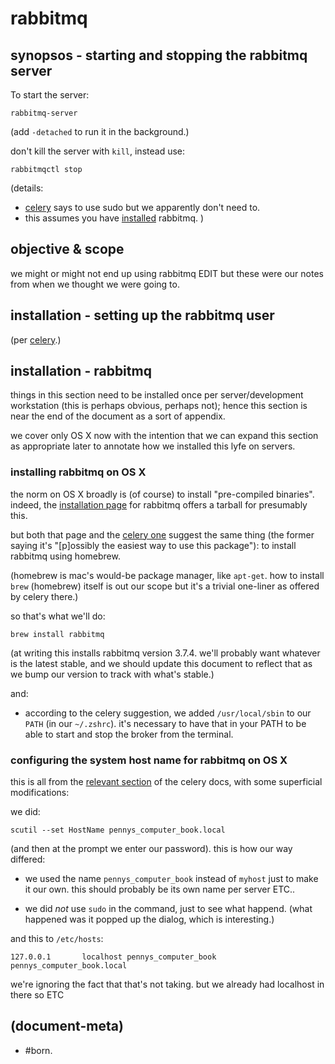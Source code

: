 # rabbitmq

## <a name=ssmq></a>synopsos - starting and stopping the rabbitmq server

To start the server:

    rabbitmq-server

(add `-detached` to run it in the background.)

don't kill the server with `kill`, instead use:

    rabbitmqctl stop

(details:
  - [celery][celery3] says to use sudo but we apparently don't need to.
  - this assumes you have [installed](#install) rabbitmq.
)




## objective & scope

we might or might not end up using rabbitmq EDIT but these were our notes
from when we thought we were going to.




## installation - setting up the rabbitmq user

(per [celery][celery4].)




## <a name=install></a>installation - rabbitmq

things in this section need to be installed once per server/development
workstation (this is perhaps obvious, perhaps not); hence this section
is near the end of the document as a sort of appendix.

we cover only OS X now with the intention that we can expand this section
as appropriate later to annotate how we installed this lyfe on servers.



### installing rabbitmq on OS X

the norm on OS X broadly is (of course) to install "pre-compiled binaries".
indeed, the [installation page][rabbit1] for rabbitmq offers a tarball for
presumably this.

but both that page and the [celery one][celery1] suggest the same thing
(the former saying it's "[p]ossibly the easiest way to use this package"):
to install rabbitmq using homebrew.

(homebrew is mac's would-be package manager, like `apt-get`. how to install
`brew` (homebrew) itself is out our scope but it's a trivial one-liner as
offered by celery there.)

so that's what we'll do:

    brew install rabbitmq

(at writing this installs rabbitmq version
3.7.4.
we'll probably want whatever is the latest stable, and we should update
this document to reflect that as we bump our version to track with what's
stable.)

and:

  - according to the celery suggestion, we added `/usr/local/sbin` to our
    `PATH` (in our `~/.zshrc`). it's necessary to have that in your PATH
    to be able to start and stop the broker from the terminal.



### configuring the system host name for rabbitmq on OS X

this is all from the [relevant section][celery2] of the celery docs,
with some superficial modifications:

we did:

    scutil --set HostName pennys_computer_book.local

(and then at the prompt we enter our password). this is how our way
differed:

  - we used the name `pennys_computer_book` instead of `myhost` just
    to make it our own. this should probably be its own name per server
    ETC..

  - we did _not_ use `sudo` in the command, just to see what happend.
    (what happened was it popped up the dialog, which is interesting.)


and this to `/etc/hosts`:

    127.0.0.1       localhost pennys_computer_book pennys_computer_book.local


we're ignoring the fact that that's not taking. but we already had
localhost in there so ETC




[celery4]: http://docs.celeryproject.org/en/latest/getting-started/brokers/rabbitmq.html#setting-up-rabbitmq
[celery3]: http://docs.celeryproject.org/en/latest/getting-started/brokers/rabbitmq.html#starting-stopping-the-rabbitmq-server
[celery2]: http://docs.celeryproject.org/en/latest/getting-started/brokers/rabbitmq.html#configuring-the-system-host-name
[celery1]: http://docs.celeryproject.org/en/latest/getting-started/brokers/rabbitmq.html#installing-rabbitmq-on-macos
[rabbit1]: https://www.rabbitmq.com/install-standalone-mac.html




## (document-meta)

  - #born.
